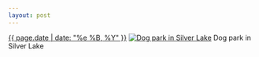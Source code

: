 ```yaml
---
layout: post
---
```


<p>
  <time><a href="/492">{{ page.date | date: "%e %B, %Y" }}</a></time>
  <a href="/492"><img src="{{ site.assets_url }}/492-640.jpg" srcset="{{ site.assets_url }}/492-1280.jpg 1280w, {{ site.assets_url }}/492-960.jpg 960w, {{ site.assets_url }}/492-640.jpg 640w, {{ site.assets_url }}/492-320.jpg 320w" sizes="(min-width: 700px) 50vw, calc(100vw - 2rem)" alt="Dog park in Silver Lake" /></a>
  <span>Dog park in Silver Lake</span>
</p>
